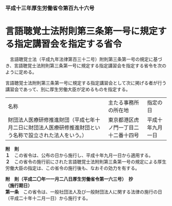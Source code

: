### 平成十三年厚生労働省令第百九十六号  
# 言語聴覚士法附則第三条第一号に規定する指定講習会を指定する省令  
　言語聴覚士法（平成九年法律第百三十二号）附則第三条第一号の規定に基づき、言語聴覚士法附則第三条第一号に規定する指定講習会を指定する省令を次のように定める。  
  
言語聴覚士法附則第三条第一号に規定する指定講習会として次に掲げる者が行う講習会であって、別に厚生労働大臣が定めるものを指定する。  

||||  
| --- | --- | --- |  
|名称|主たる事務所の所在地|指定の日|  
|財団法人医療研修推進財団（平成七年十月二日に財団法人医療研修推進財団という名称で設立された法人をいう。）|東京都港区虎ノ門一丁目二十二番十四号|平成十年九月一日|  
  
  
**附　則**  
**１**　この省令は、公布の日から施行し、平成十年九月一日から適用する。  
**２**　この省令の施行前にされた言語聴覚士法附則第三条第一号の規定による厚生労働大臣の指定は、この省令の施行後も、なおその効力を有する。  
  
**附　則（平成二〇年一一月二八日厚生労働省令第一六三号）　抄**  
**（施行期日）**  
**第一条**　この省令は、一般社団法人及び一般財団法人に関する法律の施行の日（平成二十年十二月一日）から施行する。  
  
